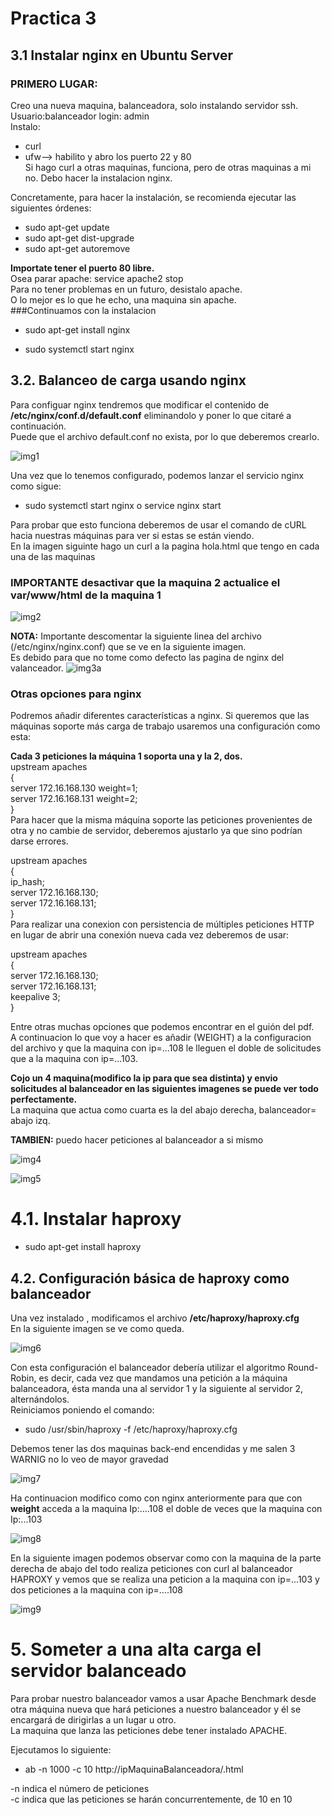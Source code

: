 # Practica 3
## 3.1 Instalar nginx en Ubuntu Server
### PRIMERO LUGAR:  
Creo una nueva maquina, balanceadora, solo instalando servidor ssh.  
Usuario:balanceador login: admin  
Instalo:  
+ curl
+ ufw--> habilito y abro los puerto 22 y 80  
Si hago curl a otras maquinas, funciona, pero de otras maquinas a mi no.
Debo hacer la  instalacion nginx.  

Concretamente, para hacer la instalación, se recomienda ejecutar las siguientes órdenes:
+ sudo apt-get update 
+ sudo apt-get dist-upgrade 
+ sudo apt-get autoremove

**Importate tener el puerto 80 libre.**  
Osea parar apache: service apache2 stop  
Para no tener problemas en un futuro, desistalo apache.  
O lo mejor es lo que he echo, una maquina sin apache.  
###Continuamos con la instalacion  
+ sudo apt-get install nginx 
* sudo systemctl start nginx

## 3.2. Balanceo de carga usando nginx

Para configuar nginx tendremos que modificar el contenido de **/etc/nginx/conf.d/default.conf** eliminandolo y poner lo que citaré a continuación.  
Puede que el archivo default.conf no exista, por lo que deberemos crearlo.

![img1](https://github.com/miguelUGR/swap1718/blob/master/Practicas/practica3/img1.png)

Una vez que lo tenemos configurado, podemos lanzar el servicio nginx como sigue:
+ sudo systemctl start nginx o service nginx start

Para probar que esto funciona deberemos de usar el comando de cURL hacia nuestras máquinas para ver si estas se están viendo.  
En la imagen siguinte hago un curl a la pagina hola.html que tengo en cada una de las maquinas  
### IMPORTANTE desactivar que la maquina 2 actualice el var/www/html de la maquina 1  

![img2](https://github.com/miguelUGR/swap1718/blob/master/Practicas/practica3/img2.png)

**NOTA:** Importante descomentar la siguiente linea del archivo (/etc/nginx/nginx.conf) que se ve en la siguiente imagen.  
Es debido para que no tome como defecto las pagina de nginx del valanceador.
![img3a](https://github.com/miguelUGR/swap1718/blob/master/Practicas/practica3/img3a.png)
### Otras opciones para nginx

Podremos añadir diferentes características a nginx. Si queremos que las máquinas soporte más carga de trabajo usaremos una configuración como esta:  

**Cada 3 peticiones la máquina 1 soporta una y la 2, dos.**  
upstream apaches  
{  
  server 172.16.168.130 weight=1;  
  server 172.16.168.131 weight=2;  
}  
Para hacer que la misma máquina soporte las peticiones provenientes de otra y no cambie de servidor, deberemos ajustarlo ya que sino podrían darse errores.  

upstream apaches  
{  
  ip_hash;  
  server 172.16.168.130;  
  server 172.16.168.131;  
}  
Para realizar una conexion con persistencia de múltiples peticiones HTTP en lugar de abrir una conexión nueva cada vez deberemos de usar:  

upstream apaches  
{  
  server 172.16.168.130;  
  server 172.16.168.131;  
  keepalive 3;  
}  

Entre otras muchas opciones que podemos encontrar en el guión del pdf.  
A continuacion lo que voy a hacer es añadir (WEIGHT) a la configuracion del archivo y  que la maquina con ip=...108 le lleguen el doble de solicitudes que a la maquina con ip=...103.  

**Cojo un 4 maquina(modifico la ip para que sea distinta) y envio solicitudes al balanceador en las siguientes imagenes se puede ver todo perfectamente.**  
La maquina que actua como cuarta es la del abajo derecha, balanceador= abajo izq.  

**TAMBIEN:** puedo hacer peticiones al balanceador a si mismo  


![img4](https://github.com/miguelUGR/swap1718/blob/master/Practicas/practica3/img4.png)


![img5](https://github.com/miguelUGR/swap1718/blob/master/Practicas/practica3/img5.png)  


# 4.1. Instalar haproxy  

+ sudo apt-get install haproxy

## 4.2. Configuración básica de haproxy como balanceador  
Una vez instalado , modificamos el archivo **/etc/haproxy/haproxy.cfg**  
En la siguiente imagen se ve como queda.

![img6](https://github.com/miguelUGR/swap1718/blob/master/Practicas/practica3/img6.png)  

Con esta configuración el balanceador debería utilizar el algoritmo Round-Robin, es decir, cada vez que mandamos una petición a la máquina balanceadora, ésta manda una al servidor 1 y la siguiente al servidor 2, alternándolos.  
Reiniciamos poniendo el comando:  
+ sudo /usr/sbin/haproxy -f /etc/haproxy/haproxy.cfg

Debemos tener las dos maquinas back-end encendidas y me salen 3 WARNIG no lo veo de mayor gravedad  

![img7](https://github.com/miguelUGR/swap1718/blob/master/Practicas/practica3/img7.png)

Ha continuacion modifico como con nginx anteriormente para que con  **weight** acceda a la maquina Ip:....108 el doble de veces que la maquina con Ip:...103  

![img8](https://github.com/miguelUGR/swap1718/blob/master/Practicas/practica3/img8.png)

En la siguiente imagen podemos observar como con la maquina de la parte derecha de abajo del todo realiza peticiones con curl al balanceador HAPROXY
y vemos que se realiza una peticion a la maquina con ip=...103 y dos peticiones a la maquina con ip=....108  

![img9](https://github.com/miguelUGR/swap1718/blob/master/Practicas/practica3/img9.png)

# 5. Someter a una alta carga el servidor balanceado  

Para probar nuestro balanceador vamos a usar Apache Benchmark desde otra máquina nueva que hará peticiones a nuestro balanceador y él se encargará de dirigirlas a un lugar u otro.  
La maquina que lanza las peticiones debe tener instalado APACHE.  

Ejecutamos lo siguiente:  
+ ab -n 1000 -c 10 http://ipMaquinaBalanceadora/<archivo>.html

-n indica el número de peticiones  
-c indica que las peticiones se harán concurrentemente, de 10 en 10
